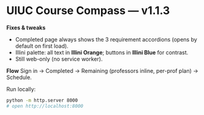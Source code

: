 # UIUC Course Compass — v1.1.3

**Fixes & tweaks**
- Completed page always shows the 3 requirement accordions (opens by default on first load).
- Illini palette: all text in **Illini Orange**; buttons in **Illini Blue** for contrast.
- Still web-only (no service worker).

**Flow**
Sign in → Completed → Remaining (professors inline, per-prof plan) → Schedule.

Run locally:
```bash
python -m http.server 8000
# open http://localhost:8000
```
